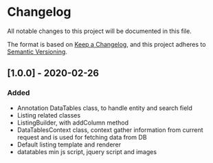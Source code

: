 # Changelog
All notable changes to this project will be documented in this file.

The format is based on [Keep a Changelog](https://keepachangelog.com/en/1.0.0/),
and this project adheres to [Semantic Versioning](https://semver.org/spec/v2.0.0.html).

## [1.0.0] - 2020-02-26
### Added

- Annotation DataTables class, to handle entity and search field
- Listing related classes
- ListingBuilder, with addColumn method
- DataTablesContext class, context gather information from current request and is used for fetching data from DB
- Default listing template and renderer
- datatables min js script, jquery script and images 
